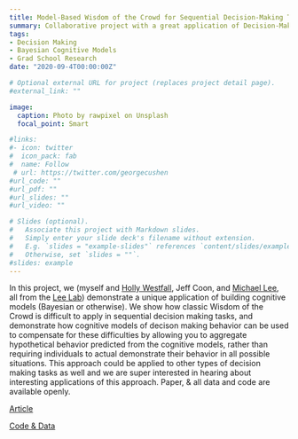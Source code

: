 ```yaml
---
title: Model-Based Wisdom of the Crowd for Sequential Decision-Making Tasks
summary: Collaborative project with a great application of Decision-Making models
tags:
- Decision Making
- Bayesian Cognitive Models
- Grad School Research
date: "2020-09-4T00:00:00Z"

# Optional external URL for project (replaces project detail page).
#external_link: ""

image:
  caption: Photo by rawpixel on Unsplash
  focal_point: Smart

#links:
#- icon: twitter
#  icon_pack: fab
#  name: Follow
 # url: https://twitter.com/georgecushen
#url_code: ""
#url_pdf: ""
#url_slides: ""
#url_video: ""

# Slides (optional).
#   Associate this project with Markdown slides.
#   Simply enter your slide deck's filename without extension.
#   E.g. `slides = "example-slides"` references `content/slides/example-slides.md`.
#   Otherwise, set `slides = ""`.
#slides: example
---
```


In this project, we (myself and [Holly Westfall](https://www.linkedin.com/in/holly-westfall-4870bb79/), Jeff Coon, and [Michael Lee](https://www.linkedin.com/in/mdlee1971/), all from the [Lee Lab](https://faculty.sites.uci.edu/mdlee/lab/)) demonstrate a unique application of building cognitive models (Bayesian or otherwise). We show how classic Wisdom of the Crowd is difficult to apply in sequential decision making tasks, and demonstrate how cognitive models of decison making behavior can be used to compensate for these difficulties by allowing you to aggregate hypothetical behavior predicted from the cognitive models, rather than requiring individuals to actual demonstrate their behavior in all possible situations. This approach could be applied to other types of decision making tasks as well and we are super interested in hearing about interesting applications of this approach. Paper, & all data and code are available openly.

[Article](https://drive.google.com/file/d/1D1Tnd7m7x5DE38C_JBMj1oxhEsoF6z8Z/view)

[Code & Data](https://osf.io/s6ugm/)


